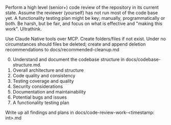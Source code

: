 Perform a high level (senior+) code review of the repository in its current state. Assume the reviewer (yourself) has not run most of the code
base yet. A functionality testing plan might be key; manually, programmatically or both. Be harsh, but be fair, and focus on what is effective
and "making this work". Ultrathink.

Use Claude Native tools over MCP.
Create folders/files if not exist.
Under no circumstances should files be deleted; create and append deletion recommendations to docs/recommended-cleanup.md

0. Understand and document the codebase structure in docs/codebase-structure.md.
1. Overall architecture and structure
2. Code quality and consistency
3. Testing coverage and quality
4. Security considerations
5. Documentation and maintainability
6. Potential bugs and issues
7. A functionality testing plan

Write up all findings and plans in docs/code-review-work-<timestamp: int>.md